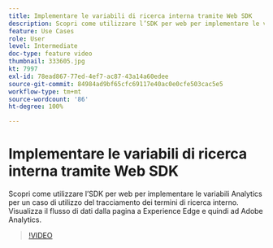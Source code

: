 ```yaml
---
title: Implementare le variabili di ricerca interna tramite Web SDK
description: Scopri come utilizzare l’SDK per web per implementare le variabili Analytics per un caso di utilizzo del tracciamento dei termini di ricerca interno. Visualizza il flusso di dati dalla pagina a Experience Edge e quindi ad Adobe Analytics.
feature: Use Cases
role: User
level: Intermediate
doc-type: feature video
thumbnail: 333605.jpg
kt: 7997
exl-id: 78ead867-77ed-4ef7-ac87-43a14a60edee
source-git-commit: 84984ad9bf65cfc69117e40ac0e0cfe503cac5e5
workflow-type: tm+mt
source-wordcount: '86'
ht-degree: 100%

---
```


# Implementare le variabili di ricerca interna tramite Web SDK

Scopri come utilizzare l’SDK per web per implementare le variabili Analytics per un caso di utilizzo del tracciamento dei termini di ricerca interno. Visualizza il flusso di dati dalla pagina a Experience Edge e quindi ad Adobe Analytics.

>[!VIDEO](https://video.tv.adobe.com/v/333605/?quality=12&learn=on)
